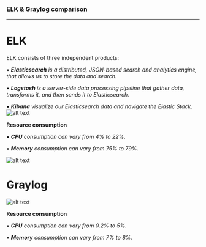 ### **ELK & Graylog comparison**
------------------------------
# ELK
ELK consists of three independent products:

•	***Elasticsearch** is a distributed, JSON-based search and analytics engine, that allows us to  store the data and search.*

•	***Logstash** is a server-side data processing pipeline that gather data, transforms it, and then sends it to Elasticsearch.*

•	***Kibana** visualize our Elasticsearch data and navigate the Elastic Stack.*
![alt text](https://labs.eleks.com/wp-content/uploads/2016/12/14-elastic-stack-1.png)

**Resource consumption**

• ***CPU** consumption can vary from 4% to 22%.*

• ***Memory** consumption can vary from 75% to  79%.* 

![alt text](https://lh6.googleusercontent.com/_cbT5CEj31GPXCGj8g9XG9onI94QbEz8tLMwFU_zb6ZpgsOBhOuUAbAzaRhbB1Jug3O2a_1gdrFEx1TLw6GR=w1920-h949-rw)
# Graylog
![alt text](http://slideplayer.com/slide/9322936/28/images/12/Architecture.jpg)

**Resource consumption**

• ***CPU** consumption can vary from 0.2% to 5%.*

• ***Memory** consumption can vary from 7% to 8%.* 
